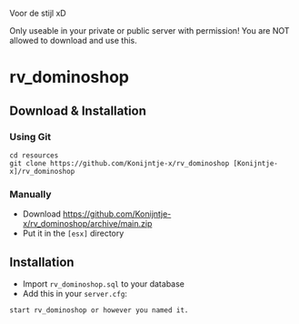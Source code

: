 Voor de stijl xD

Only useable in your private or public server with permission!
You are NOT allowed to download and use this. 

# rv_dominoshop

## Download & Installation

### Using Git
```
cd resources
git clone https://github.com/Konijntje-x/rv_dominoshop [Konijntje-x]/rv_dominoshop
```

### Manually
- Download https://github.com/Konijntje-x/rv_dominoshop/archive/main.zip
- Put it in the `[esx]` directory

## Installation
- Import `rv_dominoshop.sql` to your database
- Add this in your `server.cfg`:

```
start rv_dominoshop or however you named it.
```

